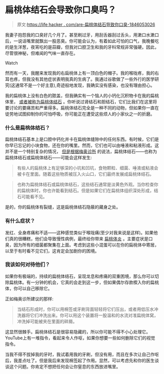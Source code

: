# 扁桃体结石会导致你口臭吗？

> 原文:[https://life hacker . com/are-扁桃体结石导致你口臭-1846053026](https://lifehacker.com/are-tonsil-stones-causing-your-bad-breath-1846053026)

我妻子抱怨我的口臭好几个月了。甚至刷过牙，用刮舌器刮过舌头，用漱口水漱口后，一说话嘴里就飘出一股恶臭。你可能会认为，有着如此可怕的口气，我晚餐吃的是生洋葱，夜宵吃的是蒜瓣，但我对口腔卫生和我的牙科常规非常强硬。因此，尽管很神秘，但难闻的气味一直存在。

Watch

然而有一天，我醒来发现我的右扁桃体上有一顶白色的帽子。我的喉咙疼，我的右耳也疼，但我没有其他症状表明我真的生病了。我通过谷歌做了一些外行的医学研究(这通常不是一个好主意),奇迹般地发现，我确实没有感染，也没有理由担心。

我的扁桃体上没有白色的脓盖，但我确实有一个恼人的小钙化沉积物卡在我的扁桃体里， [或者被称为扁桃体结石](https://lifehacker.com/what-can-i-do-about-my-tonsil-stones-1844791527) 。你听说过肾结石和胆结石，它们比我们在这里将要讨论的要痛苦和严重得多。扁桃体结石完全是一种不同的动物，但如果你一直在徒劳地试图抑制你的可怕呼吸，你可能正在遭受这些烦人的小家伙之一的折磨。

### 什么是扁桃体结石？

扁桃体结石基本上是口腔中钙化并卡在扁桃体缝隙中的任何东西。有时候，它们是你早已忘记的小块食物，还在你的嘴里。然而，它们也可以由唾液和粘液形成。这并不是一个特别复杂的情况， [但是根据梅奥诊所](https://newsnetwork.mayoclinic.org/discussion/tuesday-q-and-a-self-care-steps-may-help-prevent-tonsil-stones-from-returning/) 的说法，扁桃体结石——也称为扁桃体结石或扁桃体结石——可能会这样发生:

> 有些人的扁桃体上有足够深的小坑和凹坑，食物颗粒、细菌、唾液或粘液会被卡在里面。随着这些物质被压入火山口，它们最终发展成扁桃体结石。

> 也称为扁桃体结石或扁桃体结石，这些结石通常是淡黄色外观。当你检查你的扁桃体时，你也许能看到结石。但是如果它们在扁桃体组织深处形成，结石可能看不见。

是的，你的扁桃体有裂缝，这是扁桃体结石隐蔽的藏身之处。

### 有什么症状？

发红、全身疼痛和不适——这种感觉类似于喉咙痛(至少对我来说是这样)。如果他们真的很糟糕，他们会导致慢性病例，最终给你带来 [扁桃体炎](https://www.mayoclinic.org/diseases-conditions/tonsillitis/symptoms-causes/syc-20378479#:~:text=Tonsillitis%20is%20inflammation%20of%20the,the%20sides%20of%20the%20neck.) 。主要症状是口臭，因为所有的细菌都聚集在上面。考虑到这些小混蛋可以在你的扁桃体中寄居，以至于有时看不见它们，这肯定会加剧你的困境。

### 我该如何对待他们？

如果你有极端的，持续的扁桃体结石，呈现龙息和疼痛的双重困境，那么你可以切除扁桃体。有一分钟的机会，它真的会走到这一步，但如果偶尔存款楔入你的扁桃体，你可以自己移除它。

正如梅奥诊所建议的那样:

> 当结石形成时，你可以用棉签或牙刷背面轻轻将它们压出，或者用低压水冲洗器将它们冲洗出来。你可以用这个装置将一股温和的水流对准扁桃体窝，冲洗掉可能被夹在里面的碎屑。

这显然很棘手。扁桃体结石是很容易隐藏的，所以你可能不得不小心处理它。YouTube上有一堆指令，看起来令人作呕，如果你想要一些如何删除它们的视觉指令。

当我不得不拔掉我的牙时，我试着用我的牙刷，但没有用，而且在多次让自己作呕后，我差点吐了。但是我后来发现棉签起了作用。显然，可以考虑先和你的医生谈谈这个问题。你肯定不想把任何会让你窒息的东西放进嘴里。